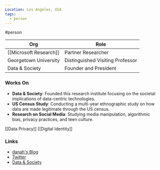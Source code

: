 ```yaml
---
Location: Los Angeles, USA
tags:
  - person
---
```

#person

| Org                                | Role                                  |
| ---------------------------------- | ------------------------------------- |
| [[Microsoft Research]]             | Partner Researcher                    |
| Georgetown University              | Distinguished Visiting Professor      |
| Data & Society                     | Founder and President                 |

### Works On

- **Data & Society**: Founded this research institute focusing on the societal implications of data-centric technologies.
- **US Census Study**: Conducting a multi-year ethnographic study on how data are made legitimate through the US census.
- **Research on Social Media**: Studying media manipulation, algorithmic bias, privacy practices, and teen culture.

[[Data Privacy]]
[[Digital Identity]]

### Links

- [danah's Blog](http://www.zephoria.org/thoughts/)
- [Twitter](https://twitter.com/zephoria)
- [Data & Society](https://datasociety.net)